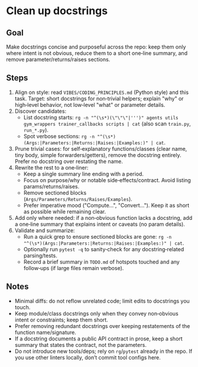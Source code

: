 # Clean up docstrings

## Goal
Make docstrings concise and purposeful across the repo: keep them only where intent is not obvious, reduce them to a short one‑line summary, and remove parameter/returns/raises sections.

## Steps
1. Align on style: read `VIBES/CODING_PRINCIPLES.md` (Python style) and this task. Target: short docstrings for non‑trivial helpers; explain "why" or high‑level behavior, not low‑level "what" or parameter details.
2. Discover candidates:
   - List docstring starts: `rg -n "^(\s*)(\"\"\"|''')" agents utils gym_wrappers trainer_callbacks scripts | cat` (also scan `train.py`, `run_*.py`).
   - Spot verbose sections: `rg -n "^(\s*)(Args:|Parameters:|Returns:|Raises:|Examples:)" | cat`.
3. Prune trivial cases: for self‑explanatory functions/classes (clear name, tiny body, simple forwarders/getters), remove the docstring entirely. Prefer no docstring over restating the name.
4. Rewrite the rest to a one‑liner:
   - Keep a single summary line ending with a period.
   - Focus on purpose/why or notable side‑effects/contract. Avoid listing params/returns/raises.
   - Remove sectioned blocks (`Args/Parameters/Returns/Raises/Examples`).
   - Prefer imperative mood ("Compute…", "Convert…"). Keep it as short as possible while remaining clear.
5. Add only where needed: if a non‑obvious function lacks a docstring, add a one‑line summary that explains intent or caveats (no param details).
6. Validate and summarize:
   - Run a quick grep to ensure sectioned blocks are gone: `rg -n "^(\s*)(Args:|Parameters:|Returns:|Raises:|Examples:)" | cat`.
   - Optionally run `pytest -q` to sanity‑check for any docstring‑related parsing/tests.
   - Record a brief summary in `TODO.md` of hotspots touched and any follow‑ups (if large files remain verbose).

## Notes
- Minimal diffs: do not reflow unrelated code; limit edits to docstrings you touch.
- Keep module/class docstrings only when they convey non‑obvious intent or constraints; keep them short.
- Prefer removing redundant docstrings over keeping restatements of the function name/signature.
- If a docstring documents a public API contract in prose, keep a short summary that states the contract, not the parameters.
- Do not introduce new tools/deps; rely on `rg`/`pytest` already in the repo. If you use other linters locally, don’t commit tool configs here.
